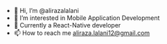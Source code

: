 - 👋 Hi, I’m @alirazalalani
- 👀 I’m interested in Mobile Application Development
- 💞️ Currently a React-Native developer
- 📫 How to reach me aliraza.lalani12@gmail.com

<!---
alirazalalani/alirazalalani is a ✨ special ✨ repository because its `README.md` (this file) appears on your GitHub profile.
You can click the Preview link to take a look at your changes.
--->
